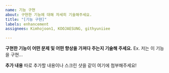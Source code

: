 ```yaml
---
name: 기능 구현
about: 구현한 기능에 대해 자세히 기술해주세요.
title: "[기능 구현]"
labels: enhancement
assignees: Kimhojoon1, KOOJAESUNG, githyuniiee

---
```


**구현한 기능이 어떤 문제 및 어떤 향상을 가져다 주는지 기술해 주세요.**
Ex. 저는 이 기능을 구현...


**추가 내용**
따로 추가할 내용이나 스크린 샷을 같이 여기에 첨부해주세요!
